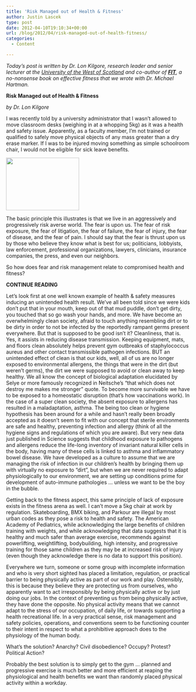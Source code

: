 ```yaml
---
title: 'Risk Managed out of Health & Fitness'
author: Justin Lascek
type: post
date: 2012-04-10T19:10:34+00:00
url: /blog/2012/04/risk-managed-out-of-health-fitness/
categories:
  - Content

---
```

_Today&#8217;s post is written by Dr. Lon Kilgore, research leader and senior lecturer at the <a href="http://www.uws.ac.uk/schoolsdepts/science/sports-studies/LonKilgore.asp" target="_blank">University of the West of Scotland</a> and co-author of **<a href="http://www.amazon.com/Fit-Lon-Kilgore/dp/0615497063" target="_blank">FIT</a>**, a no-nonsense book on effective fitness that we wrote with Dr. Michael Hartman._ 
  


**Risk Managed out of Health & Fitness**
  
_by Dr. Lon Kilgore_
  

  
I was recently told by a university administrator that I wasn’t allowed to move classroom desks (weighing in at a whopping 5kg) as it was a health and safety issue. Apparently, as a faculty member, I’m not trained or qualified to safely move physical objects of any mass greater than a dry erase marker. If I was to be injured moving something as simple schoolroom chair, I would not be eligible for sick leave benefits.
  

  
[<img data-attachment-id="6717" data-permalink="/blog/2012/04/risk-managed-out-of-health-fitness/riskmanagement/" data-orig-file="/2012/04/riskmanagement.gif" data-orig-size="400,289" data-comments-opened="1" data-image-meta="{&quot;aperture&quot;:&quot;0&quot;,&quot;credit&quot;:&quot;&quot;,&quot;camera&quot;:&quot;&quot;,&quot;caption&quot;:&quot;&quot;,&quot;created_timestamp&quot;:&quot;0&quot;,&quot;copyright&quot;:&quot;&quot;,&quot;focal_length&quot;:&quot;0&quot;,&quot;iso&quot;:&quot;0&quot;,&quot;shutter_speed&quot;:&quot;0&quot;,&quot;title&quot;:&quot;&quot;}" data-image-title="riskmanagement" data-image-description="" data-medium-file="/2012/04/riskmanagement-200x144.gif" data-large-file="/2012/04/riskmanagement.gif" src="/2012/04/riskmanagement-200x144.gif" alt="" title="riskmanagement" width="200" height="144" class="aligncenter size-medium wp-image-6717" srcset="/2012/04/riskmanagement-200x144.gif 200w, /2012/04/riskmanagement-150x108.gif 150w, /2012/04/riskmanagement.gif 400w" sizes="(max-width: 200px) 100vw, 200px" />][1]
  

  
The basic principle this illustrates is that we live in an aggressively and progressively risk averse world. The fear is upon us. The fear of risk exposure, the fear of litigation, the fear of failure, the fear of injury, the fear of disease, and the fear of pain. I should say that the fear is thrust upon us by those who believe they know what is best for us; politicians, lobbyists, law enforcement, professional organizations, lawyers, clinicians, insurance companies, the press, and even our neighbors.
  

  
So how does fear and risk management relate to compromised health and fitness?
  
**CONTINUE READING <!--more-->**


  

  
Let’s look first at one well known example of health & safety measures inducing an unintended health result. We’ve all been told since we were kids don’t put that in your mouth, keep out of that mud puddle, don’t get dirty, you touched that so go wash your hands, and more. We have become an overwhelmingly clean society, afraid to touch anything resembling dirt or to be dirty in order to not be infected by the reportedly rampant germs present everywhere. But that is supposed to be good isn’t it? Cleanliness, that is. Yes, it assists in reducing disease transmission. Keeping equipment, mats, and floors clean absolutely helps prevent gym outbreaks of staphylococcus aureus and other contact transmissible pathogen infections. BUT an unintended effect of clean is that our kids, well, all of us are no longer exposed to environmental allergens, the things that were in the dirt (but weren’t germs), the dirt we were supposed to avoid or clean away to keep healthy. We all know the concept of biological adaptation elucidated by Selye or more famously recognized in Neitsche’s “that which does not destroy me makes me stronger” quote. To become more survivable we have to be exposed to a homeostatic disruption (that’s how vaccinations work). In the case of a super clean society, the absent exposure to allergens has resulted in a maladaptation, asthma. The being too clean or hygiene hypothesis has been around for a while and hasn’t really been broadly accepted as it doesn’t seem to fit with our concept that sterile environments are safe and healthy, preventing infection and allergy (think of all the hygiene signs and regulations of which you are aware). But very new data just published in Science suggests that childhood exposure to pathogens and allergens reduce the life-long inventory of invariant natural killer cells in the body, having many of these cells is linked to asthma and inflammatory bowel disease. We have developed as a culture to assume that we are managing the risk of infection in our children’s health by bringing them up with virtually no exposure to “dirt”, but when we are never required to adapt physiologically to our environment, we are setting up conditions prime for development of auto-immune pathologies … unless we want to be the boy in the bubble.
  

  
Getting back to the fitness aspect, this same principle of lack of exposure exists in the fitness arena as well. I can’t move a 5kg chair at work by regulation. Skateboarding, BMX biking, and Parkour are illegal by most urban codes as they pose a risk to health and safety. The American Academy of Pediatrics, while acknowledging the large benefits of children training with weights, and while acknowledging that data suggests that it is healthy and much safer than average exercise, recommends against powerlifting, weightlifting, bodybuilding, high intensity, and progressive training for those same children as they may be at increased risk of injury (even though they acknowledge there is no data to support this position).
  

  
Everywhere we turn, someone or some group with incomplete information and who is very short sighted has placed a limitation, regulation, or practical barrier to being physically active as part of our work and play. Ostensibly, this is because they believe they are protecting us from ourselves, who apparently want to act irresponsibly by being physically active or by just doing our jobs. In the context of preventing us from being physically active, they have done the opposite. No physical activity means that we cannot adapt to the stress of our occupation, of daily life, or towards supporting a health recreational life. In a very practical sense, risk management and safety policies, operations, and conventions seem to be functioning counter to their intent in respect to what a prohibitive approach does to the physiology of the human body.
  

  
What’s the solution? Anarchy? Civil disobedience? Occupy? Protest? Political Action?
  

  
Probably the best solution is to simply get to the gym … planned and progressive exercise is much better and more efficient at reaping the physiological and health benefits we want than randomly placed physical activity within a workday.

 [1]: /2012/04/riskmanagement.gif
